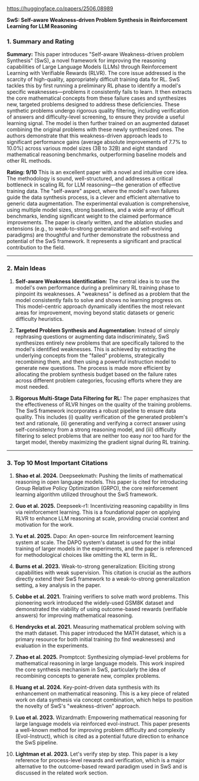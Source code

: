https://huggingface.co/papers/2506.08989

**SwS: Self-aware Weakness-driven Problem Synthesis in Reinforcement Learning for LLM Reasoning**

### 1. Summary and Rating

**Summary:**
This paper introduces "Self-aware Weakness-driven problem Synthesis" (SwS), a novel framework for improving the reasoning capabilities of Large Language Models (LLMs) through Reinforcement Learning with Verifiable Rewards (RLVR). The core issue addressed is the scarcity of high-quality, appropriately difficult training data for RL. SwS tackles this by first running a preliminary RL phase to identify a model's specific weaknesses—problems it consistently fails to learn. It then extracts the core mathematical concepts from these failure cases and synthesizes new, targeted problems designed to address these deficiencies. These synthetic problems undergo rigorous quality filtering, including verification of answers and difficulty-level screening, to ensure they provide a useful learning signal. The model is then further trained on an augmented dataset combining the original problems with these newly synthesized ones. The authors demonstrate that this weakness-driven approach leads to significant performance gains (average absolute improvements of 7.7% to 10.0%) across various model sizes (3B to 32B) and eight standard mathematical reasoning benchmarks, outperforming baseline models and other RL methods.

**Rating: 9/10**
This is an excellent paper with a novel and intuitive core idea. The methodology is sound, well-structured, and addresses a critical bottleneck in scaling RL for LLM reasoning—the generation of effective training data. The "self-aware" aspect, where the model's own failures guide the data synthesis process, is a clever and efficient alternative to generic data augmentation. The experimental evaluation is comprehensive, using multiple model sizes, strong baselines, and a wide array of difficult benchmarks, lending significant weight to the claimed performance improvements. The paper is clearly written, and the ablation studies and extensions (e.g., to weak-to-strong generalization and self-evolving paradigms) are thoughtful and further demonstrate the robustness and potential of the SwS framework. It represents a significant and practical contribution to the field.

---

### 2. Main Ideas

1.  **Self-aware Weakness Identification:** The central idea is to use the model's own performance during a preliminary RL training phase to pinpoint its weaknesses. A "weakness" is defined as a problem that the model consistently fails to solve and shows no learning progress on. This model-centric approach dynamically identifies the most relevant areas for improvement, moving beyond static datasets or generic difficulty heuristics.

2.  **Targeted Problem Synthesis and Augmentation:** Instead of simply rephrasing questions or augmenting data indiscriminately, SwS synthesizes entirely new problems that are specifically tailored to the model's identified weaknesses. This is achieved by extracting the underlying concepts from the "failed" problems, strategically recombining them, and then using a powerful instruction model to generate new questions. The process is made more efficient by allocating the problem synthesis budget based on the failure rates across different problem categories, focusing efforts where they are most needed.

3.  **Rigorous Multi-Stage Data Filtering for RL:** The paper emphasizes that the effectiveness of RLVR hinges on the quality of the training problems. The SwS framework incorporates a robust pipeline to ensure data quality. This includes (i) quality verification of the generated problem's text and rationale, (ii) generating and verifying a correct answer using self-consistency from a strong reasoning model, and (iii) difficulty filtering to select problems that are neither too easy nor too hard for the target model, thereby maximizing the gradient signal during RL training.

---

### 3. Top 10 Most Important Citations

1.  **Shao et al. 2024.** Deepseekmath: Pushing the limits of mathematical reasoning in open language models. This paper is cited for introducing Group Relative Policy Optimization (GRPO), the core reinforcement learning algorithm utilized throughout the SwS framework.

2.  **Guo et al. 2025.** Deepseek-r1: Incentivizing reasoning capability in llms via reinforcement learning. This is a foundational paper on applying RLVR to enhance LLM reasoning at scale, providing crucial context and motivation for the work.

3.  **Yu et al. 2025.** Dapo: An open-source llm reinforcement learning system at scale. The DAPO system's dataset is used for the initial training of larger models in the experiments, and the paper is referenced for methodological choices like omitting the KL term in RL.

4.  **Burns et al. 2023.** Weak-to-strong generalization: Eliciting strong capabilities with weak supervision. This citation is crucial as the authors directly extend their SwS framework to a weak-to-strong generalization setting, a key analysis in the paper.

5.  **Cobbe et al. 2021.** Training verifiers to solve math word problems. This pioneering work introduced the widely-used GSM8K dataset and demonstrated the viability of using outcome-based rewards (verifiable answers) for improving mathematical reasoning.

6.  **Hendrycks et al. 2021.** Measuring mathematical problem solving with the math dataset. This paper introduced the MATH dataset, which is a primary resource for both initial training (to find weaknesses) and evaluation in the experiments.

7.  **Zhao et al. 2025.** Promptcot: Synthesizing olympiad-level problems for mathematical reasoning in large language models. This work inspired the core synthesis mechanism in SwS, particularly the idea of recombining concepts to generate new, complex problems.

8.  **Huang et al. 2024.** Key-point-driven data synthesis with its enhancement on mathematical reasoning. This is a key piece of related work on data synthesis via concept combination, which helps to position the novelty of SwS's "weakness-driven" approach.

9.  **Luo et al. 2023.** Wizardmath: Empowering mathematical reasoning for large language models via reinforced evol-instruct. This paper presents a well-known method for improving problem difficulty and complexity (Evol-Instruct), which is cited as a potential future direction to enhance the SwS pipeline.

10. **Lightman et al. 2023.** Let's verify step by step. This paper is a key reference for process-level rewards and verification, which is a major alternative to the outcome-based reward paradigm used in SwS and is discussed in the related work section.
